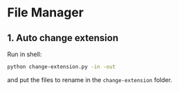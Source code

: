 # File Manager


## 1. Auto change extension

Run in shell:
```bash
python change-extension.py -in -out
```
and put the files to rename in the `change-extension` folder.

